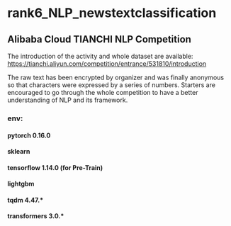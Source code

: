 # rank6_NLP_newstextclassification
## Alibaba Cloud TIANCHI NLP Competition

The introduction of the activity and whole dataset are available: https://tianchi.aliyun.com/competition/entrance/531810/introduction

The raw text has been encrypted by organizer and was finally anonymous so that characters were expressed by a series of numbers. Starters are encouraged to go through the whole competition to have a better understanding of NLP and its framework.

### env:
#### pytorch 0.16.0
#### sklearn
#### tensorflow 1.14.0 (for Pre-Train)
#### lightgbm
#### tqdm 4.47.*
#### transformers 3.0.*

